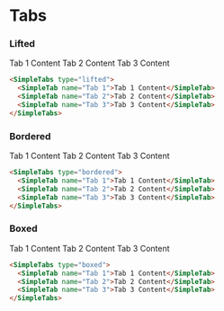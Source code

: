 <script setup lang="ts">
import {SimpleTabs, SimpleTab} from 'simple-daisy-vue'

const types = ['Bordered', 'Boxed', 'Lifted'] as const

</script>

# Tabs

### Lifted

<SimpleTabs type="lifted">
  <SimpleTab name="Preview">
      <SimpleTabs type="lifted">
      <SimpleTab name="Tab 1">Tab 1 Content</SimpleTab>
      <SimpleTab name="Tab 2">Tab 2 Content</SimpleTab>
      <SimpleTab name="Tab 3">Tab 3 Content</SimpleTab>
  </SimpleTabs>
  </SimpleTab>
<SimpleTab name="Code">

```html
<SimpleTabs type="lifted">
  <SimpleTab name="Tab 1">Tab 1 Content</SimpleTab>
  <SimpleTab name="Tab 2">Tab 2 Content</SimpleTab>
  <SimpleTab name="Tab 3">Tab 3 Content</SimpleTab>
</SimpleTabs>
```

</SimpleTab>

</SimpleTabs>

### Bordered

<SimpleTabs type="lifted">
    <SimpleTab name="Preview">
        <SimpleTabs type="bordered">
        <SimpleTab name="Tab 1">Tab 1 Content</SimpleTab>
        <SimpleTab name="Tab 2">Tab 2 Content</SimpleTab>
        <SimpleTab name="Tab 3">Tab 3 Content</SimpleTab>
    </SimpleTabs>
    </SimpleTab>
<SimpleTab name="Code">

```html
<SimpleTabs type="bordered">
  <SimpleTab name="Tab 1">Tab 1 Content</SimpleTab>
  <SimpleTab name="Tab 2">Tab 2 Content</SimpleTab>
  <SimpleTab name="Tab 3">Tab 3 Content</SimpleTab>
</SimpleTabs>
```

</SimpleTab>

</SimpleTabs>

### Boxed

<SimpleTabs type="lifted">
    <SimpleTab name="Preview">
        <SimpleTabs type="boxed">
        <SimpleTab name="Tab 1">Tab 1 Content</SimpleTab>
        <SimpleTab name="Tab 2">Tab 2 Content</SimpleTab>
        <SimpleTab name="Tab 3">Tab 3 Content</SimpleTab>
    </SimpleTabs>
    </SimpleTab>
<SimpleTab name="Code">

```html
<SimpleTabs type="boxed">
  <SimpleTab name="Tab 1">Tab 1 Content</SimpleTab>
  <SimpleTab name="Tab 2">Tab 2 Content</SimpleTab>
  <SimpleTab name="Tab 3">Tab 3 Content</SimpleTab>
</SimpleTabs>
```

</SimpleTab>

</SimpleTabs>
